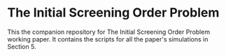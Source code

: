 # The Initial Screening Order Problem

This the companion repository for The Initial Screening Order Problem working paper. It contains the scripts for all the paper's simulations in Section 5.
